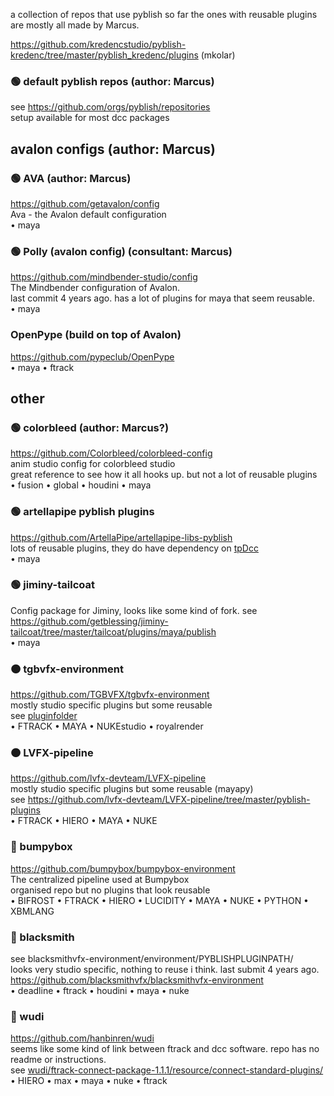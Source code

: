 a collection of repos that use pyblish
so far the ones with reusable plugins are mostly all made by Marcus.

https://github.com/kredencstudio/pyblish-kredenc/tree/master/pyblish_kredenc/plugins (mkolar)


### 🟢 default pyblish repos (author: Marcus)


see https://github.com/orgs/pyblish/repositories  <br/>
setup available for most dcc packages


## avalon configs (author: Marcus)


### 🟢 AVA (author: Marcus)
https://github.com/getavalon/config <br/>
Ava - the Avalon default configuration <br/>
• maya


### 🟢 Polly (avalon config) (consultant: Marcus)
https://github.com/mindbender-studio/config <br/>
The Mindbender configuration of Avalon. <br/>
last commit 4 years ago. has a lot of plugins for maya that seem reusable.  <br/>
• maya


### OpenPype (build on top of Avalon)
https://github.com/pypeclub/OpenPype  <br/>
• maya • ftrack


## other


### 🟢 colorbleed (author: Marcus?)
https://github.com/Colorbleed/colorbleed-config <br/>
anim studio config for colorbleed studio <br/>
great reference to see how it all hooks up. but not a lot of reusable plugins <br/>
• fusion • global • houdini • maya


### 🟢 artellapipe pyblish plugins
https://github.com/ArtellaPipe/artellapipe-libs-pyblish <br/>
lots of reusable plugins, they do have dependency on [tpDcc](https://github.com/tpDcc/tpDcc-core) <br/>
• maya

### 🟢 jiminy-tailcoat
Config package for Jiminy, looks like some kind of fork.
see https://github.com/getblessing/jiminy-tailcoat/tree/master/tailcoat/plugins/maya/publish <br/>
• maya

### 🟠 tgbvfx-environment
https://github.com/TGBVFX/tgbvfx-environment <br/>
mostly studio specific plugins but some reusable <br/>
see [pluginfolder](https://github.com/TGBVFX/tgbvfx-environment/tree/master/environment/PYBLISHPLUGINPATH) <br/>
• FTRACK • MAYA • NUKEstudio • royalrender


### 🟠 LVFX-pipeline
https://github.com/lvfx-devteam/LVFX-pipeline <br/>
mostly studio specific plugins but some reusable (mayapy) <br/>
see https://github.com/lvfx-devteam/LVFX-pipeline/tree/master/pyblish-plugins <br/>
• FTRACK • HIERO • MAYA • NUKE


### 🔴 bumpybox
https://github.com/bumpybox/bumpybox-environment <br/>
The centralized pipeline used at Bumpybox <br/>
organised repo but no plugins that look reusable <br/>
• BIFROST • FTRACK • HIERO • LUCIDITY • MAYA • NUKE • PYTHON • XBMLANG


### 🔴 blacksmith 
see blacksmithvfx-environment/environment/PYBLISHPLUGINPATH/ <br/>
looks very studio specific, nothing to reuse i think. last submit 4 years ago.<br/>
https://github.com/blacksmithvfx/blacksmithvfx-environment <br/>
• deadline • ftrack • houdini • maya • nuke


### 🔴 wudi
https://github.com/hanbinren/wudi <br/>
seems like some kind of link between ftrack and dcc software. repo has no readme or instructions. <br/>
see [wudi/ftrack-connect-package-1.1.1/resource/connect-standard-plugins/](https://github.com/hanbinren/wudi/tree/359f3774e3de0003c8844e9f13d7fcba7e08a979/ftrack-connect-package-1.1.1/resource/connect-standard-plugins) <br/>
• HIERO • max • maya • nuke • ftrack
